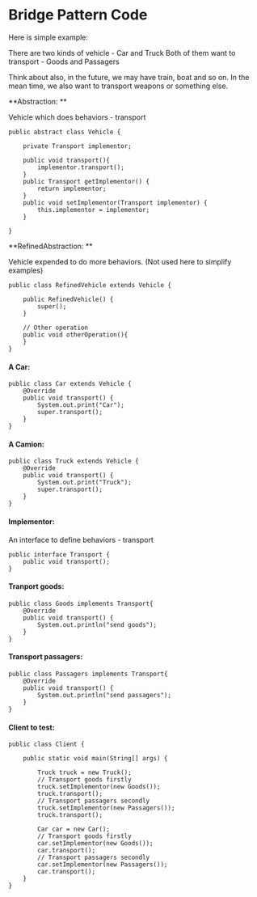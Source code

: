 # Bridge Pattern Code

Here is simple example:

There are two kinds of vehicle - Car and Truck
Both of them want to transport - Goods and Passagers

Think about also, in the future, we may have train, boat and so on. In the mean time, we also want to transport weapons or something else.

**Abstraction: **

Vehicle which does behaviors - transport

```
public abstract class Vehicle {

	private Transport implementor;

	public void transport(){
		implementor.transport();
	}
	public Transport getImplementor() {
		return implementor;
	}
	public void setImplementor(Transport implementor) {
		this.implementor = implementor;
	}

}
```

**RefinedAbstraction: **

Vehicle expended to do more behaviors. (Not used here to simplify examples)

```
public class RefinedVehicle extends Vehicle {

    public RefinedVehicle() {
        super();
    }

    // Other operation
    public void otherOperation(){
    }
}
```
#### A Car:
```
public class Car extends Vehicle {
	@Override
	public void transport() {
		System.out.print("Car");
		super.transport();
	}
}
```
#### A Camion:
```
public class Truck extends Vehicle {
	@Override
	public void transport() {
		System.out.print("Truck");
		super.transport();
	}
}
```
#### Implementor:

An interface to define behaviors - transport

```
public interface Transport {
	public void transport();
}
```

#### Tranport goods:

```
public class Goods implements Transport{
	@Override
	public void transport() {
		System.out.println("send goods");
	}
}
```

#### Transport passagers:

```
public class Passagers implements Transport{
	@Override
	public void transport() {
		System.out.println("send passagers");
	}
}
```

#### Client to test:

```
public class Client {

	public static void main(String[] args) {

		Truck truck = new Truck();
        // Transport goods firstly
		truck.setImplementor(new Goods());
		truck.transport();
		// Transport passagers secondly
		truck.setImplementor(new Passagers());
		truck.transport();

		Car car = new Car();
		// Transport goods firstly
		car.setImplementor(new Goods());
		car.transport();
		// Transport passagers secondly
		car.setImplementor(new Passagers());
		car.transport();
	}
}
```
